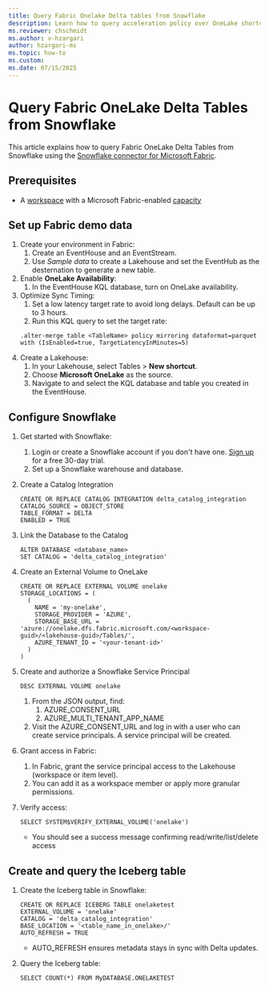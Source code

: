 ```yaml
---
title: Query Fabric Onelake Delta tables from Snowflake
description: Learn how to query acceleration policy over OneLake shortcuts to improve query performance and reduce latency for external delta tables.
ms.reviewer: chschmidt
ms.author: v-hzargari
author: hzargari-ms
ms.topic: how-to
ms.custom:
ms.date: 07/15/2025
---
```


# Query Fabric OneLake Delta Tables from Snowflake

This article explains how to query Fabric OneLake Delta Tables from Snowflake using the [Snowflake connector for Microsoft Fabric](/fabric/data-factory/connector-snowflake-overview?view=microsoft-fabric&preserve-view=true).

## Prerequisites

* A [workspace](../fundamentals/create-workspaces.md) with a Microsoft Fabric-enabled [capacity](../enterprise/licenses.md#capacity)

## Set up Fabric demo data

1. Create your environment in Fabric:
    1. Create an EventHouse and an EventStream.
    1. Use *Sample data* to create a Lakehouse and set the EventHub as the desternation to generate a new table.
1. Enable **OneLake Availability**:
    1. In the EventHouse KQL database, turn on OneLake availability.
1. Optimize Sync Timing:
    1. Set a low latency target rate to avoid long delays. Default can be up to 3 hours.
    1. Run this KQL query to set the target rate:
    ```kql
    .alter-merge table <TableName> policy mirroring dataformat=parquet with (IsEnabled=true, TargetLatencyInMinutes=5)
    ```
1. Create a Lakehouse:
    1. In your Lakehouse, select Tables > **New shortcut**.
    1. Choose **Microsoft OneLake** as the source.
    1. Navigate to and select the KQL database and table you created in the EventHouse.

## Configure Snowflake

1. Get started with Snowflake:
    1. Login or create a Snowflake account if you don't have one. [Sign up](https://signup.snowflake.com/) for a free 30-day trial.
    1. Set up a Snowflake warehouse and database.
1. Create a Catalog Integration
    ```kql
    CREATE OR REPLACE CATALOG INTEGRATION delta_catalog_integration
    CATALOG_SOURCE = OBJECT_STORE
    TABLE_FORMAT = DELTA
    ENABLED = TRUE
    ``` 

1. Link the Database to the Catalog

    ```kql
    ALTER DATABASE <database_name>
    SET CATALOG = 'delta_catalog_integration'
    ```

1. Create an External Volume to OneLake

    ```kql
    CREATE OR REPLACE EXTERNAL VOLUME onelake
    STORAGE_LOCATIONS = (
      (
        NAME = 'my-onelake',
        STORAGE_PROVIDER = 'AZURE',
        STORAGE_BASE_URL = 'azure://onelake.dfs.fabric.microsoft.com/<workspace-guid>/<lakehouse-guid>/Tables/',
        AZURE_TENANT_ID = '<your-tenant-id>'
      )
    )
    ```

1. Create and authorize a Snowflake Service Principal

    ```kql
    DESC EXTERNAL VOLUME onelake
    ```

    1. From the JSON output, find:
        1. AZURE_CONSENT_URL
        1. AZURE_MULTI_TENANT_APP_NAME
    1. Visit the AZURE_CONSENT_URL and log in with a user who can create service principals. A service principal will be created.
1. Grant access in Fabric:
    1. In Fabric, grant the service principal access to the Lakehouse (workspace or item level).
    1. You can add it as a workspace member or apply more granular permissions.
1. Verify access:

    ```kql
    SELECT SYSTEM$VERIFY_EXTERNAL_VOLUME('onelake')
    ```
    * You should see a success message confirming read/write/list/delete access

## Create and query the Iceberg table

1. Create the Iceberg table in Snowflake:

    ```kql
    CREATE OR REPLACE ICEBERG TABLE onelaketest
    EXTERNAL_VOLUME = 'onelake'
    CATALOG = 'delta_catalog_integration'
    BASE_LOCATION = '<table_name_in_onelake>/'
    AUTO_REFRESH = TRUE
    ```
    * AUTO_REFRESH ensures metadata stays in sync with Delta updates.
2. Query the Iceberg table:
    
    ```kql
    SELECT COUNT(*) FROM MyDATABASE.ONELAKETEST
    ```
